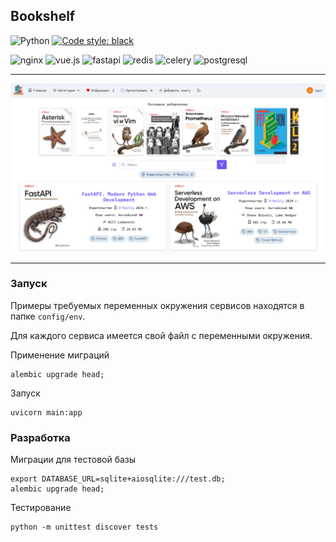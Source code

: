 ## Bookshelf

![Python](https://img.shields.io/badge/python-3.11+-blue.svg)
[![Code style: black](https://img.shields.io/badge/code_style-black-black.svg)](https://github.com/psf/black)

<div>
<img src="https://www.vectorlogo.zone/logos/nginx/nginx-icon.svg" alt="nginx" width="30" height="30"/>
<img src="https://www.vectorlogo.zone/logos/vuejs/vuejs-icon.svg" alt="vue.js" width="30" height="30"/>
<img src="https://cdn.jsdelivr.net/gh/devicons/devicon@latest/icons/fastapi/fastapi-original.svg" alt="fastapi" width="30" height="30"/>
<img src="https://www.vectorlogo.zone/logos/redis/redis-icon.svg" alt="redis" width="30" height="30"/>
<img src="https://camo.githubusercontent.com/564a444c6463b93f21b09c004b48389d9db89df23affa4abfd34ac2d43956388/68747470733a2f2f6861766f6c612e757a2f75706c6f6164732f6c6f676f732f39302f73623475306771762e706e67" alt="celery" width="30" height="30"/>
<img src="https://www.vectorlogo.zone/logos/postgresql/postgresql-icon.svg" alt="postgresql" width="32" height="32"/>
</div>

---

![img.png](docs/images/img.png)

---

### Запуск

Примеры требуемых переменных окружения сервисов находятся в папке `config/env`.

Для каждого сервиса имеется свой файл с переменными окружения.

Применение миграций

```shell
alembic upgrade head;
```

Запуск

```shell
uvicorn main:app
```

### Разработка

Миграции для тестовой базы

```shell
export DATABASE_URL=sqlite+aiosqlite:///test.db;
alembic upgrade head;
```

Тестирование

```shell
python -m unittest discover tests
```